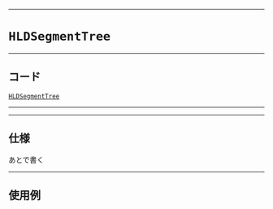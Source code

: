 _____

# `HLDSegmentTree`

_____

## コード

[`HLDSegmentTree`](https://github.com/titan-23/Library_py/blob/main/Graph/HLD/HLDSegmentTree.py)
<!-- code=https://github.com/titan-23/Library_py/blob/main/Graph\HLD\HLDSegmentTree.py -->

_____


_____

## 仕様

あとで書く

_____

## 使用例

```python
```
